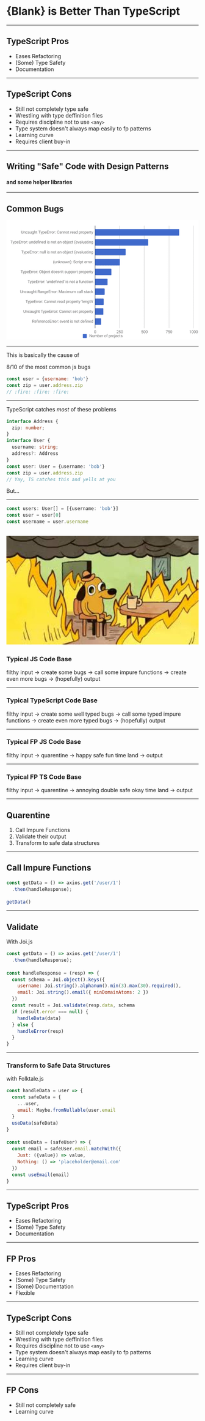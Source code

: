 # {Blank} is Better Than TypeScript

---

## TypeScript Pros

- Eases Refactoring
- (Some) Type Safety
- Documentation

---

## TypeScript Cons

- Still not completely type safe
- Wrestling with type deffinition files
- Requires discipline not to use `<any>`
- Type system doesn't always map easily to fp patterns
- Learning curve
- Requires client buy-in


---

## Writing "Safe" Code with Design Patterns
#### and some helper libraries

----
## Common Bugs
![](./images/javascript-error-graph.png)

----
This is basically the cause of 

8/10 of the most common js bugs
```javascript
const user = {username: 'bob'}
const zip = user.address.zip
// :fire: :fire: :fire:
```

----
TypeScript catches _most_ of these problems
```typescript
interface Address {
  zip: number;
}
interface User {
  username: string;
  address?: Address
}
const user: User = {username: 'bob'}
const zip = user.address.zip
// Yay, TS catches this and yells at you
```
But...

----
```typescript
const users: User[] = [{username: 'bob'}]
const user = user[0]
const username = user.username
```

![](./images/this_is_fine.jpg)
---

### Typical JS Code Base
filthy input -> create some bugs -> call some impure functions -> create even more bugs -> (hopefully) output 

-------------------------------------------

### Typical TypeScript Code Base
filthy input -> create some well typed bugs -> call some typed impure functions -> create even more typed bugs -> (hopefully) output 

---

### Typical FP JS Code Base
filthy input -> quarentine -> happy safe fun time land -> output 

 -------------

### Typical FP TS Code Base
filthy input -> quarentine -> annoying double safe okay time land -> output 

----
## Quarentine

1. Call Impure Functions
2. Validate their output
3. Transform to safe data structures

----
## Call Impure Functions
```javascript
const getData = () => axios.get('/user/1')
  .then(handleResponse);
  
getData()
```
----

## Validate 
With Joi.js
```javascript
const getData = () => axios.get('/user/1')
  .then(handleResponse);

const handleResponse = (resp) => {
  const schema = Joi.object().keys({
    username: Joi.string().alphanum().min(3).max(30).required(),
    email: Joi.string().email({ minDomainAtoms: 2 })
  })
  const result = Joi.validate(resp.data, schema
  if (result.error === null) {
    handleData(data)
  } else {
    handleError(resp)
  }
}
```

----

### Transform to Safe Data Structures
with Folktale.js

```javascript
const handleData = user => {
  const safeData = {
    ...user, 
    email: Maybe.fromNullable(user.email
  }
  useData(safeData)
}

const useData = (safeUser) => {
  const email = safeUser.email.matchWith({
    Just: ({value}) => value,
    Nothing: () => 'placeholder@email.com'
  })
  const useEmail(email)
}
```

---

## TypeScript Pros

- Eases Refactoring
- (Some) Type Safety
- Documentation

-----------------

## FP Pros

- Eases Refactoring
- (Some) Type Safety
- (Some) Documentation
- Flexible

---

## TypeScript Cons

- Still not completely type safe
- Wrestling with type deffinition files
- Requires discipline not to use `<any>`
- Type system doesn't always map easily to fp patterns
- Learning curve
- Requires client buy-in

------------------

## FP Cons

- Still not completely safe
- Learning curve


